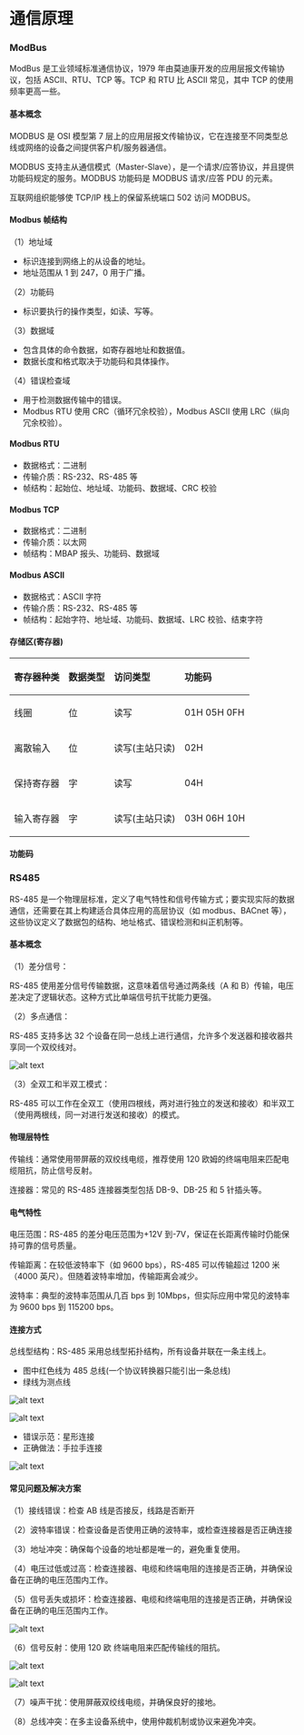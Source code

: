 # 通信原理

### ModBus

ModBus 是工业领域标准通信协议，1979 年由莫迪康开发的应用层报文传输协议，包括 ASCII、RTU、TCP 等。TCP 和 RTU 比 ASCII 常见，其中 TCP 的使用频率更高一些。

#### 基本概念

MODBUS 是 OSI 模型第 7 层上的应用层报文传输协议，它在连接至不同类型总线或网络的设备之间提供客户机/服务器通信。

MODBUS 支持主从通信模式（Master-Slave），是一个请求/应答协议，并且提供功能码规定的服务。MODBUS 功能码是 MODBUS 请求/应答 PDU 的元素。

互联网组织能够使 TCP/IP 栈上的保留系统端口 502 访问 MODBUS。

#### Modbus 帧结构

（1）地址域

- 标识连接到网络上的从设备的地址。
- 地址范围从 1 到 247，0 用于广播。

（2）功能码

- 标识要执行的操作类型，如读、写等。

（3）数据域

- 包含具体的命令数据，如寄存器地址和数据值。
- 数据长度和格式取决于功能码和具体操作。

（4）错误检查域

- 用于检测数据传输中的错误。
- Modbus RTU 使用 CRC（循环冗余校验），Modbus ASCII 使用 LRC（纵向冗余校验）。

#### Modbus RTU

- 数据格式：二进制
- 传输介质：RS-232、RS-485 等
- 帧结构：起始位、地址域、功能码、数据域、CRC 校验

#### Modbus TCP

- 数据格式：二进制
- 传输介质：以太网
- 帧结构：MBAP 报头、功能码、数据域

#### Modbus ASCII

- 数据格式：ASCII 字符
- 传输介质：RS-232、RS-485 等
- 帧结构：起始字符、地址域、功能码、数据域、LRC 校验、结束字符

#### 存储区(寄存器)

<!-- ![Alt text](./img/cunchuqu.png) -->

<table><thead><tr><th style="text-align: left;"><div><div class="table-header"><p>寄存器种类</p></div></div></th><th style="text-align: left;"><div><div class="table-header"><p>数据类型</p></div></div></th><th style="text-align: left;"><div><div class="table-header"><p>访问类型</p></div></div></th><th style="text-align: left;"><div><div class="table-header"><p>功能码</p></div></div></th></tr></thead><tbody><tr><td style="text-align: left;"><div><div class="table-cell"><p>线圈</p></div></div></td><td style="text-align: left;"><div><div class="table-cell"><p>位</p></div></div></td><td style="text-align: left;"><div><div class="table-cell"><p>读写</p></div></div></td><td style="text-align: left;"><div><div class="table-cell"><p>01H  05H  0FH</p></div></div></td></tr><tr><td style="text-align: left;"><div><div class="table-cell"><p>离散输入</p></div></div></td><td style="text-align: left;"><div><div class="table-cell"><p>位</p></div></div></td><td style="text-align: left;"><div><div class="table-cell"><p>读写(主站只读)</p></div></div></td><td style="text-align: left;"><div><div class="table-cell"><p>02H</p></div></div></td></tr><tr><td style="text-align: left;"><div><div class="table-cell"><p>保持寄存器</p></div></div></td><td style="text-align: left;"><div><div class="table-cell"><p>字</p></div></div></td><td style="text-align: left;"><div><div class="table-cell"><p>读写</p></div></div></td><td style="text-align: left;"><div><div class="table-cell"><p>04H</p></div></div></td></tr><tr><td style="text-align: left;"><div><div class="table-cell"><p>输入寄存器</p></div></div></td><td style="text-align: left;"><div><div class="table-cell"><p>字</p></div></div></td><td style="text-align: left;"><div><div class="table-cell"><p>读写(主站只读)</p></div></div></td><td style="text-align: left;"><div><div class="table-cell"><p>03H  06H  10H</p></div></div></td></tr></tbody></table>

#### 功能码

### RS485

RS-485 是一个物理层标准，定义了电气特性和信号传输方式；要实现实际的数据通信，还需要在其上构建适合具体应用的高层协议（如 modbus、BACnet 等），这些协议定义了数据包的结构、地址格式、错误检测和纠正机制等。

#### 基本概念

（1）差分信号：

RS-485 使用差分信号传输数据，这意味着信号通过两条线（A 和 B）传输，电压差决定了逻辑状态。这种方式比单端信号抗干扰能力更强。

（2）多点通信：

RS-485 支持多达 32 个设备在同一总线上进行通信，允许多个发送器和接收器共享同一个双绞线对。

![alt text](img/image-1.png)

（3）全双工和半双工模式：

RS-485 可以工作在全双工（使用四根线，两对进行独立的发送和接收）和半双工（使用两根线，同一对进行发送和接收）的模式。

#### 物理层特性

传输线：通常使用带屏蔽的双绞线电缆，推荐使用 120 欧姆的终端电阻来匹配电缆阻抗，防止信号反射。

连接器：常见的 RS-485 连接器类型包括 DB-9、DB-25 和 5 针插头等。

#### 电气特性

电压范围：RS-485 的差分电压范围为+12V 到-7V，保证在长距离传输时仍能保持可靠的信号质量。

传输距离：在较低波特率下（如 9600 bps），RS-485 可以传输超过 1200 米（4000 英尺）。但随着波特率增加，传输距离会减少。

波特率：典型的波特率范围从几百 bps 到 10Mbps，但实际应用中常见的波特率为 9600 bps 到 115200 bps。

#### 连接方式

总线型结构：RS-485 采用总线型拓扑结构，所有设备并联在一条主线上。

- 图中红色线为 485 总线(一个协议转换器只能引出一条总线)
- 绿线为测点线

![alt text](img/image-2.png)

![alt text](img/image-5.png)

- 错误示范：星形连接
- 正确做法：手拉手连接

![alt text](img/image-3.png)

#### 常见问题及解决方案

（1）接线错误：检查 AB 线是否接反，线路是否断开

（2）波特率错误：检查设备是否使用正确的波特率，或检查连接器是否正确连接

（3）地址冲突：确保每个设备的地址都是唯一的，避免重复使用。

（4）电压过低或过高：检查连接器、电缆和终端电阻的连接是否正确，并确保设备在正确的电压范围内工作。

（5）信号丢失或损坏：检查连接器、电缆和终端电阻的连接是否正确，并确保设备在正确的电压范围内工作。

![alt text](img/cb743224f421ea67a8ac50e8c908263.png)

（6）信号反射：使用 120 欧 终端电阻来匹配传输线的阻抗。

![alt text](img/image-4.png)

![alt text](img/image-6.png)

（7）噪声干扰：使用屏蔽双绞线电缆，并确保良好的接地。

（8）总线冲突：在多主设备系统中，使用仲裁机制或协议来避免冲突。
